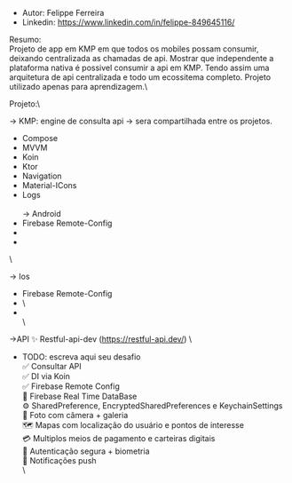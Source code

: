 
* Autor: Felippe Ferreira 
* Linkedin: https://www.linkedin.com/in/felippe-849645116/


Resumo:\
Projeto de app em KMP em que todos os mobiles possam consumir, deixando centralizada as chamadas de api.
Mostrar que independente a plataforma nativa é possivel consumir a api em KMP.
Tendo assim uma arquitetura de api centralizada e todo um ecossitema completo.
Projeto utilizado apenas para aprendizagem.\


Projeto:\



-> KMP: engine de consulta api -> sera compartilhada entre os projetos.
*  Compose
*  MVVM
*  Koin
*  Ktor
*  Navigation
*  Material-ICons
*  Logs
\
\
-> Android
*  Firebase Remote-Config
* 
* 
\

-> Ios
*  Firebase Remote-Config
* \
* \
\

->API
✨ Restful-api-dev (https://restful-api.dev/)
\


* TODO: escreva aqui seu desafio\
✅ Consultar API\
✅ DI via Koin\
✅ Firebase Remote Config\
🧩 Firebase Real Time DataBase\
⚙️ SharedPreference, EncryptedSharedPreferences e KeychainSettings\
📸 Foto com câmera + galeria\
🗺️ Mapas com localização do usuário e pontos de interesse\
💳 Multiplos meios de pagamento e carteiras digitais\
🔐 Autenticação segura + biometria\
🔔 Notificações push\
\
